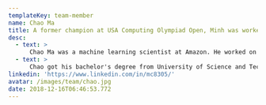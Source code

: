 ```yaml
---
templateKey: team-member
name: Chao Ma
title: A former champion at USA Computing Olympiad Open, Minh was worked on Google’s Assistant, Play and Plus for 5 years prior to joining Harmony.
desc:
  - text: >
      Chao Ma was a machine learning scientist at Amazon. He worked on marketplace abuse prevention, retail products pricing and natural language processing. Chao implemented an IPFS prototype in early 2017.
  - text: >
      Chao got his bachelor's degree from University of Science and Technology of China, master's degree from Zhejiang University, and Ph.D. in mathematics from CU Boulder. Chao published 6 papers on non-linear analysis and partial differential equations in Advances in Mathematics and other top journals.
linkedin: 'https://www.linkedin.com/in/mc8305/'
avatar: /images/team/chao.jpg
date: 2018-12-16T06:46:53.772
---
```


